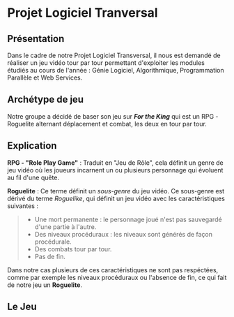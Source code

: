 # Projet Logiciel Tranversal

## Présentation
Dans le cadre de notre Projet Logiciel Transversal, il nous est demandé de réaliser un jeu vidéo tour par tour permettant d'exploiter les modules étudiés au cours de l'année : Génie Logiciel, Algorithmique, Programmation Parallèle et Web Services.

## Archétype de jeu
Notre groupe a décidé de baser son jeu sur ***For the King*** qui est un RPG -Roguelite alternant déplacement et combat, les deux en tour par tour.

## Explication
**RPG - "Role Play Game"** : Traduit en "Jeu de Rôle", cela définit un genre de jeu vidéo où les joueurs incarnent un ou plusieurs personnage qui évoluent au fil d'une quête.

**Roguelite** : Ce terme définit un *sous-genre* du jeu vidéo. Ce sous-genre est dérivé du terme *Roguelike*, qui définit un jeu vidéo avec les caractéristiques suivantes :
> - Une mort permanente : le personnage joué n'est pas sauvegardé d'une partie à l'autre.
> - Des niveaux procéduraux : les niveaux sont générés de façon procédurale.
> - Des combats tour par tour.
> - Pas de fin.

Dans notre cas plusieurs de ces caractéristiques ne sont pas respéctées, comme par exemple les niveaux procéduraux ou l'absence de fin, ce qui fait de notre jeu un **Roguelite**.

## Le Jeu
